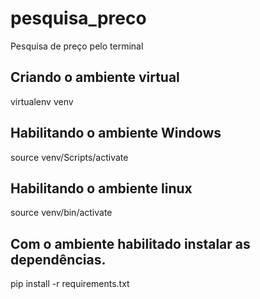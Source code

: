 # pesquisa_preco
Pesquisa de preço pelo terminal

## Criando o ambiente virtual
virtualenv venv

## Habilitando o ambiente Windows
source venv/Scripts/activate

## Habilitando o ambiente linux
source venv/bin/activate

## Com o ambiente habilitado instalar as dependências.
pip install -r requirements.txt 

